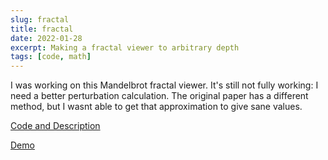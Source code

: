 ```yaml
---
slug: fractal
title: fractal
date: 2022-01-28
excerpt: Making a fractal viewer to arbitrary depth
tags: [code, math]
---
```


I was working on this Mandelbrot fractal viewer. It's still not fully working: I need a better perturbation calculation. The original paper has a different method, but I wasnt able to get that approximation to give sane values.

[Code and Description](https://github.com/IHTFY/mandelbrot)

[Demo](http://mandelbrot.ihtfy.com)
